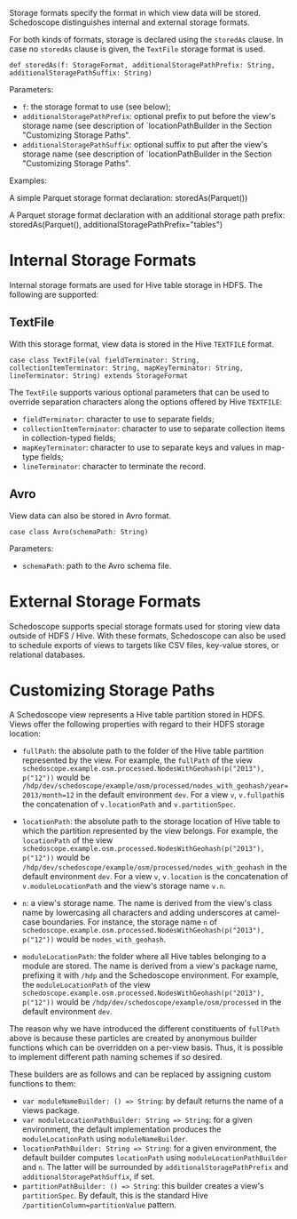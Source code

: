 Storage formats specify the format in which view data will be stored. Schedoscope distinguishes internal and external storage formats. 

For both kinds of formats, storage is declared using the `storedAs` clause. In case no `storedAs` clause is given, the `TextFile` storage format is used.

    def storedAs(f: StorageFormat, additionalStoragePathPrefix: String, additionalStoragePathSuffix: String)

Parameters:
* `f`: the storage format to use (see below);
* `additionalStoragePathPrefix`: optional prefix to put before the view's storage name (see description of `locationPathBuilder in the Section "Customizing Storage Paths".
* `additionalStoragePathSuffix`: optional suffix to put after the view's storage name (see description of `locationPathBuilder in the Section "Customizing Storage Paths".

Examples:

A simple Parquet storage format declaration: 
    storedAs(Parquet())

A Parquet storage format declaration with an additional storage path prefix:
    storedAs(Parquet(), additionalStoragePathPrefix="tables")

# Internal Storage Formats

Internal storage formats are used for Hive table storage in HDFS. The following are supported:

## TextFile

With this storage format, view data is stored in the Hive `TEXTFILE` format.

    case class TextFile(val fieldTerminator: String, collectionItemTerminator: String, mapKeyTerminator: String, lineTerminator: String) extends StorageFormat
  
The `TextFile` supports various optional parameters that can be used to override separation characters along the options offered by Hive `TEXTFILE`:
* `fieldTerminator`: character to use to separate fields;
* `collectionItemTerminator`: character to use to separate collection items in collection-typed fields;
* `mapKeyTerminator`: character to use to separate keys and values in map-type fields;
* `lineTerminator`: character to terminate the record.

## Avro

View data can also be stored in Avro format.

    case class Avro(schemaPath: String)

Parameters:
* `schemaPath`: path to the Avro schema file.


# External Storage Formats

Schedoscope supports special storage formats used for storing view data outside of HDFS / Hive. With these formats, Schedoscope can also be used to schedule exports of views to targets like CSV files, key-value stores, or relational databases.


# Customizing Storage Paths

A Schedoscope view represents a Hive table partition stored in HDFS. Views offer the following properties with regard to their HDFS storage location:

* `fullPath`: the absolute path to the folder of the Hive table partition represented by the view.  For example, the `fullPath` of the view `schedoscope.example.osm.processed.NodesWithGeohash(p("2013"), p("12"))` would be `/hdp/dev/schedoscope/example/osm/processed/nodes_with_geohash/year=2013/month=12` in the default environment `dev`. For a view `v`, `v.fullpath`is the concatenation of `v.locationPath` and `v.partitionSpec`.

* `locationPath`: the absolute path to the storage location of Hive table to which the partition represented by the view belongs. For example, the `locationPath` of the view `schedoscope.example.osm.processed.NodesWithGeohash(p("2013"), p("12"))` would be `/hdp/dev/schedoscope/example/osm/processed/nodes_with_geohash` in the default environment `dev`.  For a view `v`, `v.location` is the concatenation of `v.moduleLocationPath` and the view's storage name `v.n`.

* `n`: a view's storage name. The name is derived from the view's class name by lowercasing all characters and adding underscores at camel-case boundaries. For instance, the storage name `n` of `schedoscope.example.osm.processed.NodesWithGeohash(p("2013"), p("12"))` would be `nodes_with_geohash`.

* `moduleLocationPath`: the folder where all Hive tables belonging to a module are stored. The name is derived from a view's package name, prefixing it with `/hdp` and the Schedoscope environment. For example, the `moduleLocationPath` of the view `schedoscope.example.osm.processed.NodesWithGeohash(p("2013"), p("12"))` would be `/hdp/dev/schedoscope/example/osm/processed` in the default environment `dev`.

The reason why we have introduced the different constituents of `fullPath` above is because these particles are created by anonymous builder functions which can be overridden on a per-view basis. Thus, it is possible to implement different path naming schemes if so desired.

These builders are as follows and can be replaced by assigning custom functions to them:
* `var moduleNameBuilder: () => String`: by default returns the name of a views package.
* `var moduleLocationPathBuilder: String => String`: for a given environment, the default implementation produces the `moduleLocationPath` using `moduleNameBuilder`.
* `locationPathBuilder: String => String`: for a given environment, the default builder computes `locationPath` using `moduleLocationPathBuilder` and `n`. The latter will be surrounded by `additionalStoragePathPrefix` and `additionalStoragePathSuffix`, if set.
* `partitionPathBuilder: () => String`: this builder creates a view's `partitionSpec`. By default, this is the standard Hive `/partitionColumn=partitionValue` pattern.
